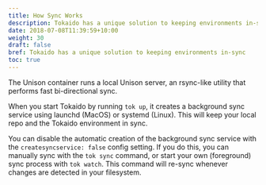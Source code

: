 ```yaml
---
title: How Sync Works
description: Tokaido has a unique solution to keeping environments in-sync.
date: 2018-07-08T11:39:59+10:00
weight: 30
draft: false
bref: Tokaido has a unique solution to keeping environments in-sync
toc: true
---
```


The Unison container runs a local Unison server, an rsync-like utility that performs fast bi-directional sync. 

When you start Tokaido by running `tok up`, it creates a background sync service using launchd (MacOS) or systemd (Linux). This will keep your local repo and the Tokaido environment in sync. 

You can disable the automatic creation of the background sync service with the `createsyncservice: false` config setting. If you do this, you can manually sync with the `tok sync` command, or start your own (foreground) sync process with `tok watch`. This command will re-sync whenever changes are detected in your filesystem. 